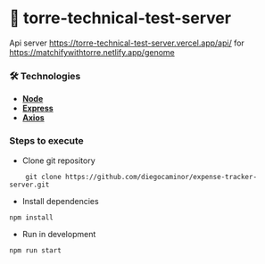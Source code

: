 # :ledger: torre-technical-test-server

Api server https://torre-technical-test-server.vercel.app/api/ for https://matchifywithtorre.netlify.app/genome

### 🛠️ Technologies

- [**Node**](https://nodejs.org/en/)
- [**Express**](https://expressjs.com/es/)
- [**Axios**](https://www.npmjs.com/package/axios)


### **Steps to execute**

- Clone git repository

```shell
    git clone https://github.com/diegocaminor/expense-tracker-server.git
```

- Install dependencies

```
npm install
```

- Run in development

```
npm run start
```
